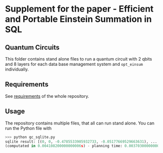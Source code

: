 # Supplement for the paper - Efficient and Portable Einstein Summation in SQL

## Quantum Circuits
This folder contains stand alone files to run a quantum circuit with 2 qbits and 8 layers for each data base management system and `opt_einsum` 
individually. 

## Requirements
See [requirements](../README.md#Requirements) of the whole repository.

## Usage
The repository contains multiple files, that all can run stand alone. 
You can run the Python file with 
``````python
>>> python qc_sqlite.py
sqlite result: [(0, 0, -0.4785533905932733, -0.05177669529663631), ...
(computated in 0.004108200000000006s) - planning time: 0.003703000000000012s
``````